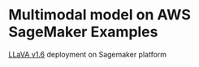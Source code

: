 # Multimodal model on AWS SageMaker Examples

[LLaVA v1.6](https://github.com/haotian-liu/LLaVA) deployment on Sagemaker platform

